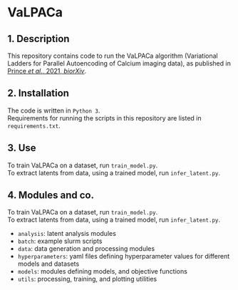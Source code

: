 # VaLPACa

## 1. Description
This repository contains code to run the VaLPACa algorithm (Variational Ladders for Parallel Autoencoding of Calcium imaging data), as published in [Prince _et al._, 2021, _biorXiv_](https://www.biorxiv.org/content/10.1101/2021.03.05.434105v1).   

## 2. Installation
The code is written in `Python 3`.  
Requirements for running the scripts in this repository are listed in `requirements.txt`.

## 3. Use
To train VaLPACa on a dataset, run `train_model.py`.  
To extract latents from data, using a trained model, run `infer_latent.py`.  

## 4. Modules and co.
To train VaLPACa on a dataset, run `train_model.py`.  
To extract latents from data, using a trained model, run `infer_latent.py`.  
* `analysis`: latent analysis modules  
* `batch`: example slurm scripts  
* `data`: data generation and processing modules  
* `hyperparameters`: yaml files defining hyperparameter values for different models and datasets  
* `models`: modules defining models, and objective functions  
* `utils`: processing, training, and plotting utilities  
